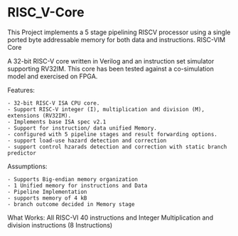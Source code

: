 # RISC_V-Core
This Project implements a 5 stage pipelining RISCV processor using a single ported byte addressable memory for both data and instructions.
RISC-VIM Core


A 32-bit RISC-V core written in Verilog and an instruction set simulator supporting RV32IM.
This core has been tested against a co-simulation model and exercised on FPGA.



Features: 


	- 32-bit RISC-V ISA CPU core.
	- Support RISC-V integer (I), multiplication and division (M), extensions (RV32IM).
	- Implements base ISA spec v2.1 
	- Support for instruction/ data unified Memory.
	- configured with 5 pipeline stages and result forwarding options.
	- support load-use hazard detection and correction
	- support control hzarads detection and correction with static branch predictor


Assumptions: 

	- Supports Big-endian memory organization
	- 1 Unified memory for instructions and Data
	- Pipeline Implementation
	- supports memory of 4 kB
	- branch outcome decided in Memory stage


What Works: All RISC-VI 40 instructions and Integer Multiplication and division instructions (8 Instructions)
